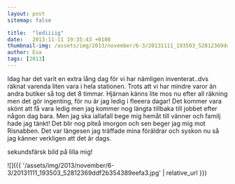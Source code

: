 ```yaml
---
layout: post
sitemap: false

title:  "lediiiig"
date:   2013-11-11 19:35:43 +0100
thumbnail-img: /assets/img/2013/november/6-3/20131111_193503_52812369ddf2b354389eefa3.jpg
author: Eva
tags: [2013]
---
```


Idag har det varit en extra lång dag för vi har nämligen inventerat..dvs räknat varenda liten vara i hela stationen. Trots att vi har mindre varor än andra butiker så tog det 8 timmar. Hjärnan känns lite mos nu efter all räkning men det gör ingenting,  för nu är jag ledig i fleeera dagar! Det kommer vara skönt att få vara ledig men jag kommer nog längta tillbaka till jobbet efter någon dag bara. Men jag ska iallafall bege mig hemåt till vänner och familj hade jag tänkt!  Det blir nog piteå imorgon och sen beger jag mig mot Risnabben. Det var längesen jag träffade mina föräldrar och syskon nu så jag känner verkligen att det är dags. 

sekundsfärsk bild på lilla mig!

![]({{ '/assets/img/2013/november/6-3/20131111_193503_52812369ddf2b354389eefa3.jpg'  | relative_url }})

